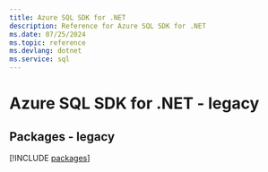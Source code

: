```yaml
---
title: Azure SQL SDK for .NET
description: Reference for Azure SQL SDK for .NET
ms.date: 07/25/2024
ms.topic: reference
ms.devlang: dotnet
ms.service: sql
---
```

# Azure SQL SDK for .NET - legacy
## Packages - legacy
[!INCLUDE [packages](sql-index.md)]